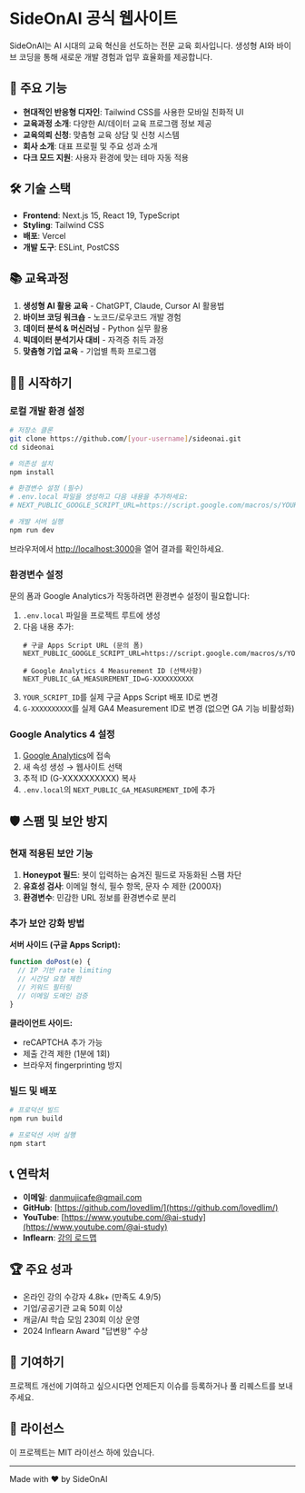 # SideOnAI 공식 웹사이트

SideOnAI는 AI 시대의 교육 혁신을 선도하는 전문 교육 회사입니다. 생성형 AI와 바이브 코딩을 통해 새로운 개발 경험과 업무 효율화를 제공합니다.

## 🚀 주요 기능

- **현대적인 반응형 디자인**: Tailwind CSS를 사용한 모바일 친화적 UI
- **교육과정 소개**: 다양한 AI/데이터 교육 프로그램 정보 제공
- **교육의뢰 신청**: 맞춤형 교육 상담 및 신청 시스템
- **회사 소개**: 대표 프로필 및 주요 성과 소개
- **다크 모드 지원**: 사용자 환경에 맞는 테마 자동 적용

## 🛠 기술 스택

- **Frontend**: Next.js 15, React 19, TypeScript
- **Styling**: Tailwind CSS
- **배포**: Vercel
- **개발 도구**: ESLint, PostCSS

## 📚 교육과정

1. **생성형 AI 활용 교육** - ChatGPT, Claude, Cursor AI 활용법
2. **바이브 코딩 워크숍** - 노코드/로우코드 개발 경험
3. **데이터 분석 & 머신러닝** - Python 실무 활용
4. **빅데이터 분석기사 대비** - 자격증 취득 과정
5. **맞춤형 기업 교육** - 기업별 특화 프로그램

## 🏃‍♂️ 시작하기

### 로컬 개발 환경 설정

```bash
# 저장소 클론
git clone https://github.com/[your-username]/sideonai.git
cd sideonai

# 의존성 설치
npm install

# 환경변수 설정 (필수)
# .env.local 파일을 생성하고 다음 내용을 추가하세요:
# NEXT_PUBLIC_GOOGLE_SCRIPT_URL=https://script.google.com/macros/s/YOUR_SCRIPT_ID/exec

# 개발 서버 실행
npm run dev
```

브라우저에서 [http://localhost:3000](http://localhost:3000)을 열어 결과를 확인하세요.

### 환경변수 설정

문의 폼과 Google Analytics가 작동하려면 환경변수 설정이 필요합니다:

1. `.env.local` 파일을 프로젝트 루트에 생성
2. 다음 내용 추가:
   ```
   # 구글 Apps Script URL (문의 폼)
   NEXT_PUBLIC_GOOGLE_SCRIPT_URL=https://script.google.com/macros/s/YOUR_SCRIPT_ID/exec
   
   # Google Analytics 4 Measurement ID (선택사항)
   NEXT_PUBLIC_GA_MEASUREMENT_ID=G-XXXXXXXXXX
   ```
3. `YOUR_SCRIPT_ID`를 실제 구글 Apps Script 배포 ID로 변경
4. `G-XXXXXXXXXX`를 실제 GA4 Measurement ID로 변경 (없으면 GA 기능 비활성화)

### Google Analytics 4 설정

1. [Google Analytics](https://analytics.google.com/)에 접속
2. 새 속성 생성 → 웹사이트 선택
3. 추적 ID (G-XXXXXXXXXX) 복사
4. `.env.local`의 `NEXT_PUBLIC_GA_MEASUREMENT_ID`에 추가

## 🛡️ 스팸 및 보안 방지

### 현재 적용된 보안 기능

1. **Honeypot 필드**: 봇이 입력하는 숨겨진 필드로 자동화된 스팸 차단
2. **유효성 검사**: 이메일 형식, 필수 항목, 문자 수 제한 (2000자)
3. **환경변수**: 민감한 URL 정보를 환경변수로 분리

### 추가 보안 강화 방법

**서버 사이드 (구글 Apps Script):**
```javascript
function doPost(e) {
  // IP 기반 rate limiting
  // 시간당 요청 제한
  // 키워드 필터링
  // 이메일 도메인 검증
}
```

**클라이언트 사이드:**
- reCAPTCHA 추가 가능
- 제출 간격 제한 (1분에 1회)
- 브라우저 fingerprinting 방지

### 빌드 및 배포

```bash
# 프로덕션 빌드
npm run build

# 프로덕션 서버 실행
npm start
```

## 📞 연락처

- **이메일**: danmujicafe@gmail.com
- **GitHub**: [https://github.com/lovedlim/](https://github.com/lovedlim/)
- **YouTube**: [https://www.youtube.com/@ai-study](https://www.youtube.com/@ai-study)
- **Inflearn**: [강의 로드맵](https://www.inflearn.com/users/26238/@roadmap)

## 🏆 주요 성과

- 온라인 강의 수강자 4.8k+ (만족도 4.9/5)
- 기업/공공기관 교육 50회 이상
- 캐글/AI 학습 모임 230회 이상 운영
- 2024 Inflearn Award "답변왕" 수상

## 🌟 기여하기

프로젝트 개선에 기여하고 싶으시다면 언제든지 이슈를 등록하거나 풀 리퀘스트를 보내주세요.

## 📄 라이선스

이 프로젝트는 MIT 라이선스 하에 있습니다.

---

Made with ❤️ by SideOnAI
